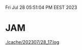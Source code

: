 Fri Jul 28 05:51:04 PM EEST 2023
# JAM
<a href='./cache/202307/28_17.log'>./cache/202307/28_17.log</a>

